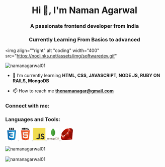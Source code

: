 <h1 align="center">Hi 👋, I'm Naman Agarwal</h1>
<h3 align="center">A passionate frontend developer from India</h3>

<h3 align="center">Currently Learning From Basics to advanced</h3>

<img align=""right" alt "coding" width="400" src="https://noclinks.net/assets/img/softwaredev.gif"

<p align="left"> <img src="https://komarev.com/ghpvc/?username=namanagarwal01&label=Profile%20views&color=0e75b6&style=flat" alt="namanagarwal01" /> </p>

- 🌱 I’m currently learning **HTML, CSS, JAVASCRIPT, NODE JS, RUBY ON RAILS, MongoDB**

- 📫 How to reach me **thenamanagar@gmail.com**

<h3 align="left">Connect with me:</h3>
<p align="left">
</p>

<h3 align="left">Languages and Tools:</h3>
<p align="left"> <a href="https://www.w3schools.com/css/" target="_blank" rel="noreferrer"> <img src="https://raw.githubusercontent.com/devicons/devicon/master/icons/css3/css3-original-wordmark.svg" alt="css3" width="40" height="40"/> </a> <a href="https://www.w3.org/html/" target="_blank" rel="noreferrer"> <img src="https://raw.githubusercontent.com/devicons/devicon/master/icons/html5/html5-original-wordmark.svg" alt="html5" width="40" height="40"/> </a> <a href="https://developer.mozilla.org/en-US/docs/Web/JavaScript" target="_blank" rel="noreferrer"> <img src="https://raw.githubusercontent.com/devicons/devicon/master/icons/javascript/javascript-original.svg" alt="javascript" width="40" height="40"/> </a> <a href="https://www.mongodb.com/" target="_blank" rel="noreferrer"> <img src="https://raw.githubusercontent.com/devicons/devicon/master/icons/mongodb/mongodb-original-wordmark.svg" alt="mongodb" width="40" height="40"/> </a> <a href="https://www.ruby-lang.org/en/" target="_blank" rel="noreferrer"> <img src="https://raw.githubusercontent.com/devicons/devicon/master/icons/ruby/ruby-original.svg" alt="ruby" width="40" height="40"/> </a> </p>

<p><img align="center" src="https://github-readme-stats.vercel.app/api/top-langs?username=namanagarwal01&show_icons=true&locale=en&layout=compact" alt="namanagarwal01" /></p>

<p><img align="center" src="https://github-readme-streak-stats.herokuapp.com/?user=namanagarwal01&" alt="namanagarwal01" /></p>
